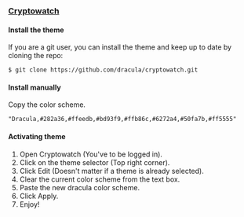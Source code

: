 ### [Cryptowatch](https://cryptowat.ch/)

#### Install the theme

If you are a git user, you can install the theme and keep up to date by cloning the repo:

    $ git clone https://github.com/dracula/cryptowatch.git

#### Install manually

Copy the color scheme.

    "Dracula,#282a36,#ffeedb,#bd93f9,#ffb86c,#6272a4,#50fa7b,#ff5555"

#### Activating theme

1. Open Cryptowatch (You've to be logged in).
2. Click on the theme selector (Top right corner).
3. Click Edit (Doesn't matter if a theme is already selected).
4. Clear the current color scheme from the text box.
5. Paste the new dracula color scheme.
4. Click Apply.
5. Enjoy!
